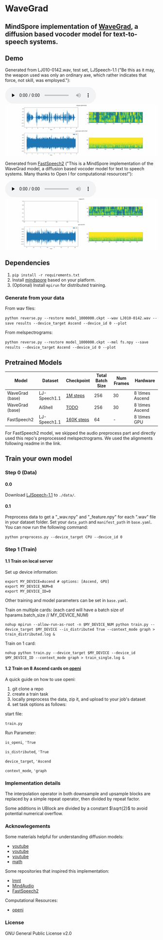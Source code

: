 # WaveGrad

## MindSpore implementation of [WaveGrad](https://arxiv.org/abs/2009.00713), a diffusion based vocoder model for text-to-speech systems. 

## Demo

Generated from LJ010-0142.wav, test set, LJSpeech-1.1 ("Be this as it may, the weapon used was only an ordinary axe, which rather indicates that force, not skill, was employed."):

<audio src="results/1000000_predicted_LJ010-0142_1000.wav" preload="none" controls loop></audio>
![compare_lj](results/1000000_LJ010-0142.gif?raw=true "lj")

Generated from [FastSpeech2](https://github.com/ming024/FastSpeech2) ("This is a MindSpore implementation of the WaveGrad model, a diffusion based vocoder model for text to speech systems. Many thanks to Open I for computational resources!"):

<audio src="results/1000000_predicted_fs_1000.wav" preload="none" controls loop></audio>
![compare_fs2](results/1000000_fs.gif?raw=true "fs2")

## **Dependencies**

1. `pip install -r requirements.txt`
2. Install [mindspore](https://www.mindspore.cn/install) based on your platform.
3. (Optional) Install `mpirun` for distributed training.

### Generate from your data

From wav files:

`python reverse.py --restore model_1000000.ckpt --wav LJ010-0142.wav --save results --device_target Ascend --device_id 0 --plot`

From melspectrograms:

`python reverse.py --restore model_1000000.ckpt --mel fs.npy --save results --device_target Ascend --device_id 0 --plot`

## Pretrained Models

| Model | Dataset | Checkpoint | Total Batch Size | Num Frames | Hardware |
| -----| ----- | -----| -----| -----| -----|
| WaveGrad (base) | LJ-Speech1.1 | [1M steps](https://download.mindspore.cn/toolkits/mindaudio/wavegrad/model_1000000.ckpt) | 256 | 30 | 8 \times Ascend |
| WaveGrad (base) | AiShell | [TODO]() | 256 | 30 | 8 \times Ascend |
| FastSpeech2 | LJ-Speech1.1 | [160K steps]() | 64 | - | 8 \times GPU

For FastSpeech2 model, we skipped the audio preprocess part and directly used this repo's preprocessed melspectrograms. We used the alignments following readme in the link.

## Train your own model

### Step 0 (Data)

#### 0.0

Download [LJSpeech-1.1](http://keithito.com/LJ-Speech-Dataset/) to `./data/`.

#### 0.1

Preprocess data to get a "_wav.npy" and "_feature.npy" for each ".wav" file in your dataset folder. Set your `data_path` and 
`manifest_path` in `base.yaml`. You can now run the following command:

`python preprocess.py --device_target CPU --device_id 0`

### Step 1 (Train)

#### 1.1 Train on local server

Set up device information:
```
export MY_DEVICE=Ascend # options: [Ascend, GPU]
export MY_DEVICE_NUM=8
export MY_DEVICE_ID=0
```

Other training and model parameters can be set in `base.yaml`. 

Train on multiple cards: (each card will have a batch size of hparams.batch_size // MY_DEVICE_NUM)
```
nohup mpirun --allow-run-as-root -n $MY_DEVICE_NUM python train.py --device_target $MY_DEVICE --is_distributed True --context_mode graph > train_distributed.log &
```

Train on 1 card:
```
nohup python train.py --device_target $MY_DEVICE --device_id $MY_DEVICE_ID --context_mode graph > train_single.log &
```

#### 1.2 Train on 8 Ascend cards on [openi](https://openi.pcl.ac.cn/)

A quick guide on how to use openi:
1. git clone a repo
2. create a train task
3. locally preprocess the data, zip it, and upload to your job's dataset
4. set task options as follows:

start file: 

`train.py`

Run Parameter:	

`is_openi`, `'True`

`is_distributed`, `'True`

`device_target`, `'Ascend`

`context_mode`, `'graph`

### Implementation details

The interpolation operator in both downsample and upsample blocks are replaced by a simple repeat operator, then divided by repeat factor.

Some additions in UBlock are divided by a constant $\sqrt{2}$ to avoid potential numerical overflow.

### Acknowlegements

Some materials helpful for understanding diffusion models:
- [youtube](https://www.youtube.com/watch?v=nv-WTeKRLl0)
- [youtube](https://www.youtube.com/watch?v=HoKDTa5jHvg)
- [youtube](https://www.youtube.com/watch?v=XCUlnHP1TNM)
- [math](lilianweng.github.io/posts/2021-07-11-diffusion-models)

Some repositories that inspired this implementation:
- [lmnt](https://github.com/lmnt-com/wavegrad)
- [MindAudio](https://github.com/mindspore-lab/mindaudio)
- [FastSpeech2](https://github.com/ming024/FastSpeech2)

Computational Resources:
- [openi](https://openi.pcl.ac.cn/)

### License

GNU General Public License v2.0

